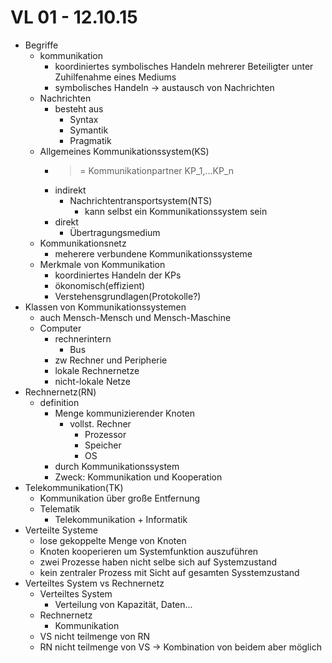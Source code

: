 # VL 01 - 12.10.15

* Begriffe
    * kommunikation
        * koordiniertes symbolisches Handeln mehrerer Beteiligter unter Zuhilfenahme eines  Mediums
        * symbolisches Handeln -> austausch von Nachrichten
    * Nachrichten
        * besteht aus
            * Syntax
            * Symantik
            * Pragmatik
    * Allgemeines Kommunikationssystem(KS)
        * >= Kommunikationpartner KP_1,...KP_n
        * indirekt
            * Nachrichtentransportsystem(NTS)
                * kann selbst ein Kommunikationssystem sein
        * direkt
            * Übertragungsmedium
    * Kommunikationsnetz
        * meherere verbundene Kommunikationssysteme
    * Merkmale von Kommunikation
        * koordiniertes Handeln der KPs
        * ökonomisch(effizient)
        * Verstehensgrundlagen(Protokolle?)
* Klassen von Kommunikationssystemen
    * auch Mensch-Mensch und Mensch-Maschine
    * Computer
        * rechnerintern
            * Bus
        * zw Rechner und Peripherie
        * lokale Rechnernetze
        * nicht-lokale Netze
* Rechnernetz(RN)
    * definition
        * Menge kommunizierender Knoten
            * vollst. Rechner
                * Prozessor
                * Speicher
                * OS
        * durch Kommunikationssystem
        * Zweck: Kommunikation und Kooperation
* Telekommunikation(TK)
    * Kommunikation über große Entfernung
    * Telematik
        * Telekommunikation + Informatik
* Verteilte Systeme
    * lose gekoppelte Menge von Knoten
    * Knoten kooperieren um Systemfunktion auszuführen
    * zwei Prozesse haben nicht selbe sich auf Systemzustand
    * kein zentraler Prozess mit Sicht auf gesamten Sysstemzustand
* Verteiltes System vs Rechnernetz
    * Verteiltes System
        * Verteilung von Kapazität, Daten...
    * Rechnernetz
        * Kommunikation
    * VS nicht teilmenge von RN
    * RN nicht teilmenge von VS
    -> Kombination von beidem aber möglich
